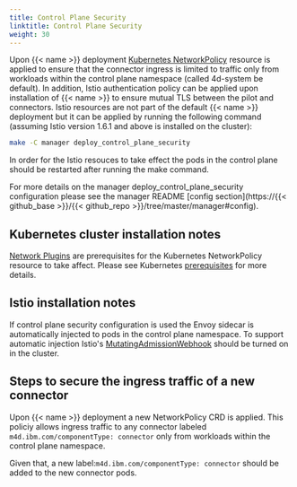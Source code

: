 ```yaml
---
title: Control Plane Security
linktitle: Control Plane Security
weight: 30
---
```


Upon {{< name >}} deployment [Kubernetes NetworkPolicy](https://kubernetes.io/docs/concepts/services-networking/network-policies/) resource is applied to ensure that the connector ingress is limited to traffic only from workloads within the control plane namespace (called 4d-system be default).
In addition, Istio authentication policy can be applied upon installation of {{< name >}} to ensure mutual TLS between the pilot and connectors. 
Istio resources are not part of the default {{< name >}} deployment but it can be applied by running the
following command (assuming Istio version 1.6.1 and above is installed on the cluster):

```bash
make -C manager deploy_control_plane_security

```

In order for the Istio resouces to take effect the pods in the control plane should be restarted after running the make command.

For more details on the manager deploy\_control\_plane\_security configuration please see the manager README [config section](https://{{< github_base >}}/{{< github_repo >}}/tree/master/manager#config).


## Kubernetes cluster installation notes

[Network Plugins](https://kubernetes.io/docs/concepts/extend-kubernetes/compute-storage-net/network-plugins/) are prerequisites for the Kubernetes NetworkPolicy resource to take affect. Please see Kubernetes [prerequisites](https://kubernetes.io/docs/concepts/services-networking/network-policies/#prerequisites) for more details.

## Istio installation notes

If control plane security configuration is used the Envoy sidecar is automatically injected to pods in the control plane namespace. To support automatic injection Istio's [MutatingAdmissionWebhook](https://istio.io/latest/docs/setup/additional-setup/sidecar-injection/#automatic-sidecar-injection) should be turned on in the cluster.

## Steps to secure the ingress traffic of a new connector

Upon {{< name >}} deployment a new NetworkPolicy CRD is applied. This policiy
allows ingress traffic to any connector labeled ```m4d.ibm.com/componentType: connector``` only from workloads within the control plane namespace.

Given that, a new label:```m4d.ibm.com/componentType: connector``` should be added to the new connector pods.
